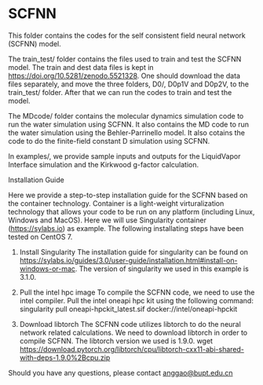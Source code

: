 # SCFNN
This folder contains the codes for the self consistent field neural network (SCFNN) model. 

The train_test/ folder contains the files used to train and test the SCFNN model. The train and dest data files is kept in https://doi.org/10.5281/zenodo.5521328. One should download the data files separately, and move the three folders, D0/, D0p1V and D0p2V, to the train_test/ folder. After that we can run the codes to train and test the model.

The MDcode/ folder contains the molecular dynamics simulation code to run the water simulation using SCFNN. It also contains the MD code to run the water simulation using the Behler-Parrinello model. It also cotains the code to do the finite-field constant D simulation using SCFNN. 

In examples/, we provide sample inputs and outputs for the LiquidVapor Interface simulation and the Kirkwood g-factor calculation.

Installation Guide

Here we provide a step-to-step installation guide for the SCFNN based on the container technology. Container is a light-weight virturalization technology that allows your code to be run on any platform (including Linux, Windows and MacOS). Here we will use Singularity container (https://sylabs.io) as example. The following installating steps have been tested on CentOS 7.

1. Install Singularity
The installation guide for singularity can be found on https://sylabs.io/guides/3.0/user-guide/installation.html#install-on-windows-or-mac. The version of singularity we used in this example is 3.1.0.

2. Pull the intel hpc image
To compile the SCFNN code, we need to use the intel compiler. Pull the intel oneapi hpc kit using the following command:
singularity pull oneapi-hpckit_latest.sif docker://intel/oneapi-hpckit 

3. Download libtorch
The SCFNN code utilizes libtorch to do the neural network related calculations. We need to download libtorch in order to compile SCFNN. The libtorch version we used is 1.9.0.
wget 
https://download.pytorch.org/libtorch/cpu/libtorch-cxx11-abi-shared-with-deps-1.9.0%2Bcpu.zip
 
Should you have any questions, please contact anggao@bupt.edu.cn
